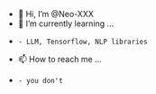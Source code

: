 - 👋 Hi, I’m @Neo-XXX
- 🌱 I’m currently learning ...
-     - LLM, Tensorflow, NLP libraries
- 📫 How to reach me ...
-     - you don't

<!---
Neo-XXX/Neo-XXX is a ✨ special ✨ repository because its `README.md` (this file) appears on your GitHub profile.
You can click the Preview link to take a look at your changes.
--->
